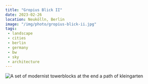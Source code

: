 ```yaml
---
title: "Gropius Blick II"
date: 2023-02-26
location: Neukölln, Berlin
image: "/img/photo/gropius-blick-ii.jpg"
tags:
 - landscape
 - cities
 - berlin
 - germany
 - bw
 - sky
 - architecture
---
```


![A set of modernist towerblocks at the end a path of kleingarten](/img/photo/gropius-blick-ii.jpg)
